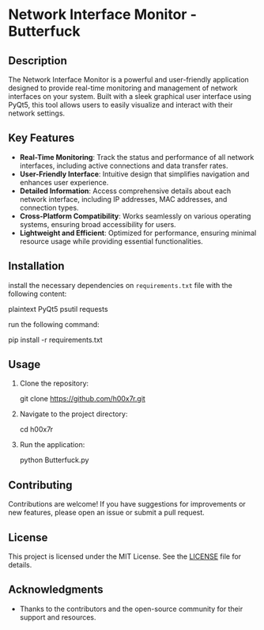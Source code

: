 # Network Interface Monitor - Butterfuck

## Description

The Network Interface Monitor is a powerful and user-friendly application designed to provide real-time monitoring and management of network interfaces on your system. Built with a sleek graphical user interface using PyQt5, this tool allows users to easily visualize and interact with their network settings.

## Key Features

- **Real-Time Monitoring**: Track the status and performance of all network interfaces, including active connections and data transfer rates.
- **User-Friendly Interface**: Intuitive design that simplifies navigation and enhances user experience.
- **Detailed Information**: Access comprehensive details about each network interface, including IP addresses, MAC addresses, and connection types.
- **Cross-Platform Compatibility**: Works seamlessly on various operating systems, ensuring broad accessibility for users.
- **Lightweight and Efficient**: Optimized for performance, ensuring minimal resource usage while providing essential functionalities.

## Installation

install the necessary dependencies on `requirements.txt` file with the following content:

plaintext
PyQt5
psutil
requests

run the following command:

pip install -r requirements.txt

## Usage

1. Clone the repository:

   git clone https://github.com/h00x7r.git

2. Navigate to the project directory:

   cd h00x7r

3. Run the application:

   python Butterfuck.py

## Contributing

Contributions are welcome! If you have suggestions for improvements or new features, please open an issue or submit a pull request.

## License

This project is licensed under the MIT License. See the [LICENSE](LICENSE) file for details.

## Acknowledgments

- Thanks to the contributors and the open-source community for their support and resources.
